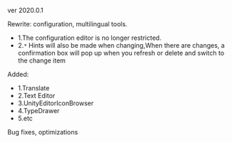 ver 2020.0.1

Rewrite: configuration, multilingual tools.

- 1.The configuration editor is no longer restricted.
- 2.`*` Hints will also be made when changing,When there are changes, a confirmation box will pop up when you refresh or delete and switch to the change item

Added:

- 1.Translate
- 2.Text Editor
- 3.UnityEditorIconBrowser
- 4.TypeDrawer
- 5.etc

Bug fixes, optimizations


